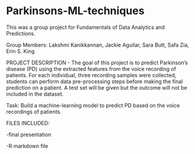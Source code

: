 # Parkinsons-ML-techniques

This was a group project for Fundamentals of Data Analytics and Predictions.

Group Members: Lakshmi Kanikkannan, Jackie Aguilar, Sara Butt, Safa Zia, Erin S. King

PROJECT DESCRIPTION - The goal of this project is to predict Parkinson’s disease (PD) using the extracted features from the voice recording of patients. For each individual, three recording samples were collected, students can perform data pre-processing steps before making the final prediction on a patient. A test set will be given but the outcome will not be included in the dataset. 

Task: 
Build a machine-learning model to predict PD based on the voice recordings of patients. 

FILES INCLUDED:

-final presentation

-R markdown file
